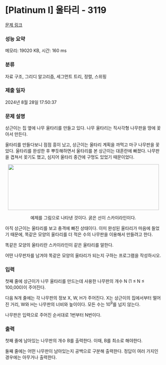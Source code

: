 # [Platinum I] 울타리 - 3119 

[문제 링크](https://www.acmicpc.net/problem/3119) 

### 성능 요약

메모리: 19020 KB, 시간: 160 ms

### 분류

자료 구조, 그리디 알고리즘, 세그먼트 트리, 정렬, 스위핑

### 제출 일자

2024년 8월 28일 17:50:37

### 문제 설명

<p>상근이는 집 옆에 나무 울타리를 만들고 있다. 나무 울타리는 직사각형 나무판을 땅에 꽂아서 만든다.</p>

<p>울타리를 만들다보니 점점 흥이 났고, 상근이는 울타리 계획을 까먹고 마구 나무판을 꽂았다. 울타리를 완성한 후 뿌듯해하면서 울타리를 본 상근이는 대혼란에 빠졌다. 나무판을 겹쳐서 꽂기도 했고, 심지어 울타리 중간에 구멍도 있었기 때문이었다.</p>

<p style="text-align:center"><img alt="" src="https://upload.acmicpc.net/7a9ffd56-ae1b-4d96-819b-30f5f69e592f/-/preview/" style="height: 148px; width: 487px;"></p>

<p style="text-align:center">예제를 그림으로 나타낸 것이다. 굵은 선이 스카이라인이다.</p>

<p>아직 상근이는 울타리를 보고 충격에 빠진 상태이다. 이미 완성된 울타리가 마음에 들었기 때문에, 똑같은 모양의 울타리를 더 적은 수의 나무판을 이용해서 만들려고 한다.</p>

<p>똑같은 모양의 울타리란 스카이라인이 같은 울타리를 말한다.</p>

<p>어떤 나무판자를 남겨야 똑같은 모양의 울타리가 되는지 구하는 프로그램을 작성하시오.</p>

### 입력 

 <p>첫째 줄에 상근이가 나무 울타리를 만드는데 사용한 나무판의 개수 N (1 ≤ N ≤ 100,000)이 주어진다.</p>

<p>다음 N개 줄에는 각 나무판의 정보 X, W, H가 주어진다. X는 상근이의 집에서부터 떨어진 거리, W와 H는 나무판의 너비와 높이이다. 모든 수는 10<sup>9</sup>를 넘지 않는다.</p>

<p>나무판은 입력으로 주어진 순서대로 1번부터 N번이다.</p>

### 출력 

 <p>첫째 줄에 남아있는 나무판의 개수 B를 출력한다. 이때, B를 최소로 해야한다.</p>

<p>둘째 줄에는 어떤 나무판이 남아있는지 공백으로 구분해 출력한다. 정답이 여러 가지인 경우에는 아무거나 출력한다.</p>

